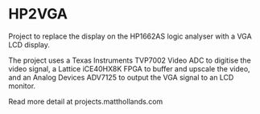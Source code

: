# HP2VGA

Project to replace the display on the HP1662AS logic analyser with a VGA LCD display. 

The project uses a Texas Instruments TVP7002 Video ADC to digitise the video signal, a Lattice iCE40HX8K FPGA to buffer and upscale the video, and an Analog Devices ADV7125 to output the VGA signal to an LCD monitor.

Read more detail at projects.matthollands.com
